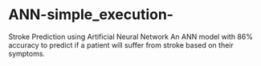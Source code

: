 # ANN-simple_execution-
Stroke Prediction using Artificial Neural Network An ANN model with 86% accuracy to predict if a patient will suffer from stroke based on their symptoms.
